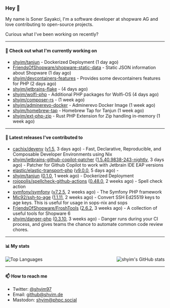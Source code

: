 ### Hey 👋

My name is Soner Sayakci, I'm a software developer at shopware AG and love contributing to open-source projects.

Curious what I've been working on recently?

---

#### 👷 Check out what I'm currently working on

- [shyim/tanjun](https://github.com/shyim/tanjun) - Dockerized Deployment (1 day ago)
- [FriendsOfShopware/shopware-static-data](https://github.com/FriendsOfShopware/shopware-static-data) - Static JSON information about Shopware (1 day ago)
- [shyim/devcontainers-features](https://github.com/shyim/devcontainers-features) - Provides some devcontainers features for PHP (2 days ago)
- [shyim/jetbrains-flake](https://github.com/shyim/jetbrains-flake) -  (4 days ago)
- [shyim/wolfi-php](https://github.com/shyim/wolfi-php) - Additional PHP packages for Wolfi-OS (4 days ago)
- [shyim/composer-rs](https://github.com/shyim/composer-rs) -  (1 week ago)
- [shyim/adminerevo-docker](https://github.com/shyim/adminerevo-docker) - Adminerevo Docker Image (1 week ago)
- [shyim/homebrew-tap](https://github.com/shyim/homebrew-tap) - Homebrew Tap for Tanjun (1 week ago)
- [shyim/ext-php-zip](https://github.com/shyim/ext-php-zip) - Rust PHP Extension for Zip handling in-memory (1 week ago)

---

#### 🔭 Latest releases I've contributed to

- [cachix/devenv](https://github.com/cachix/devenv) ([v1.5](https://github.com/cachix/devenv/releases/tag/v1.5), 3 days ago) - Fast, Declarative, Reproducible, and Composable Developer Environments using Nix
- [shyim/jetbrains-github-copilot-patcher](https://github.com/shyim/jetbrains-github-copilot-patcher) ([1.5.40.9838-243-nightly](https://github.com/shyim/jetbrains-github-copilot-patcher/releases/tag/1.5.40.9838-243-nightly), 3 days ago) - Patcher for Github Copilot to work with Jetbrain IDE EAP versions
- [elastic/elastic-transport-php](https://github.com/elastic/elastic-transport-php) ([v9.0.0](https://github.com/elastic/elastic-transport-php/releases/tag/v9.0.0), 5 days ago) - 
- [shyim/tanjun](https://github.com/shyim/tanjun) ([0.1.0](https://github.com/shyim/tanjun/releases/tag/0.1.0), 1 week ago) - Dockerized Deployment
- [rojopolis/spellcheck-github-actions](https://github.com/rojopolis/spellcheck-github-actions) ([0.48.0](https://github.com/rojopolis/spellcheck-github-actions/releases/tag/0.48.0), 2 weeks ago) - Spell check action
- [symfony/symfony](https://github.com/symfony/symfony) ([v7.2.5](https://github.com/symfony/symfony/releases/tag/v7.2.5), 2 weeks ago) - The Symfony PHP framework
- [Mic92/ssh-to-age](https://github.com/Mic92/ssh-to-age) ([1.1.11](https://github.com/Mic92/ssh-to-age/releases/tag/1.1.11), 2 weeks ago) - Convert SSH Ed25519 keys to age keys. This is useful for usage in sops-nix and sops
- [FriendsOfShopware/FroshTools](https://github.com/FriendsOfShopware/FroshTools) ([2.6.2](https://github.com/FriendsOfShopware/FroshTools/releases/tag/2.6.2), 3 weeks ago) - A collection of useful tools for Shopware 6
- [shyim/danger-php](https://github.com/shyim/danger-php) ([0.3.10](https://github.com/shyim/danger-php/releases/tag/0.3.10), 3 weeks ago) - Danger runs during your CI process, and gives teams the chance to automate common code review chores.

---

#### 📊 My stats

<img align="right" alt="shyim's GitHub stats" src="https://github-readme-stats.vercel.app/api?username=shyim&count_private=1&show_icons=true&" />

![Top Languages](https://github-readme-stats.vercel.app/api/top-langs/?username=shyim)

---

#### 📫 How to reach me

- Twitter: [@shyim97](https://twitter.com/shyim97)
- Email: [github@shyim.de](mailto://github@shyim.de)
- Mastodon: <a rel="me" href="https://phpc.social/@shyim">shyim@phpc.social</a>
